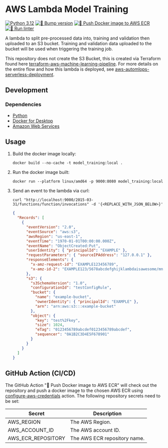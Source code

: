 # AWS Lambda Model Training

[![Python 3.12](https://img.shields.io/badge/python-3.12-blue.svg)](https://www.python.org/downloads/release/python-3121/)
[![🚧 Bump version](https://github.com/kwame-mintah/aws-lambda-model-training/actions/workflows/bump-repository-version.yml/badge.svg)](https://github.com/kwame-mintah/aws-lambda-model-training/actions/workflows/bump-repository-version.yml)
[![🚀 Push Docker image to AWS ECR](https://github.com/kwame-mintah/aws-lambda-model-training/actions/workflows/push-docker-image-to-aws-ecr.yml/badge.svg)](https://github.com/kwame-mintah/aws-lambda-model-training/actions/workflows/push-docker-image-to-aws-ecr.yml)
[![🧹 Run linter](https://github.com/kwame-mintah/aws-lambda-model-training/actions/workflows/run-python-linter.yml/badge.svg)](https://github.com/kwame-mintah/aws-lambda-model-training/actions/workflows/run-python-linter.yml)

A lambda to split pre-processed data into, training and validation then uploaded to an S3 bucket. Training and validation
data uploaded to the bucket will be used when triggering the training job.

This repository does not create the S3 Bucket, this is created via Terraform found here [terraform-aws-machine-learning-pipeline](https://github.com/kwame-mintah/terraform-aws-machine-learning-pipeline).
For more details on the entire flow and how this lambda is deployed, see [aws-automlops-serverless-deployment](https://github.com/kwame-mintah/aws-automlops-serverless-deployment).

## Development

### Dependencies

- [Python](https://www.python.org/downloads/release/python-3121/)
- [Docker for Desktop](https://www.docker.com/products/docker-desktop/)
- [Amazon Web Services](https://aws.amazon.com/?nc2=h_lg)

## Usage

1. Build the docker image locally:

   ```commandline
   docker build --no-cache -t model_training:local .
   ```

2. Run the docker image built:

   ```commandline
   docker run --platform linux/amd64 -p 9000:8080 model_training:local
   ```

3. Send an event to the lambda via curl:
   ```commandline
   curl "http://localhost:9000/2015-03-31/functions/function/invocations" -d '{<REPLACE_WITH_JSON_BELOW>}'
   ```
   ```json
   {
     "Records": [
       {
         "eventVersion": "2.0",
         "eventSource": "aws:s3",
         "awsRegion": "us-east-1",
         "eventTime": "1970-01-01T00:00:00.000Z",
         "eventName": "ObjectCreated:Put",
         "userIdentity": { "principalId": "EXAMPLE" },
         "requestParameters": { "sourceIPAddress": "127.0.0.1" },
         "responseElements": {
           "x-amz-request-id": "EXAMPLE123456789",
           "x-amz-id-2": "EXAMPLE123/5678abcdefghijklambdaisawesome/mnopqrstuvwxyzABCDEFGH"
         },
         "s3": {
           "s3SchemaVersion": "1.0",
           "configurationId": "testConfigRule",
           "bucket": {
             "name": "example-bucket",
             "ownerIdentity": { "principalId": "EXAMPLE" },
             "arn": "arn:aws:s3:::example-bucket"
           },
           "object": {
             "key": "test%2Fkey",
             "size": 1024,
             "eTag": "0123456789abcdef0123456789abcdef",
             "sequencer": "0A1B2C3D4E5F678901"
           }
         }
       }
     ]
   }
   ```

## GitHub Action (CI/CD)

The GitHub Action "🚀 Push Docker image to AWS ECR" will check out the repository and push a docker image to the chosen AWS ECR using
[configure-aws-credentials](https://github.com/aws-actions/configure-aws-credentials/tree/v4.0.1/) action. The following repository secrets need to be set:

| Secret             | Description                  |
| ------------------ | ---------------------------- |
| AWS_REGION         | The AWS Region.              |
| AWS_ACCOUNT_ID     | The AWS account ID.          |
| AWS_ECR_REPOSITORY | The AWS ECR repository name. |
